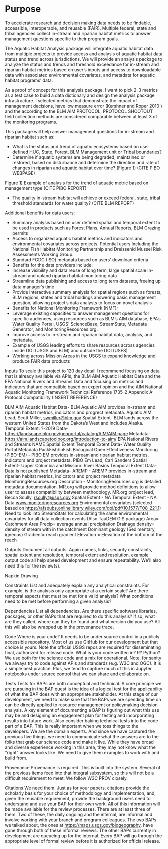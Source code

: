 <h1>Purpose </h1>

To accelerate research and decision making data needs to be findable, accessible, interoperable, and reusable (FAIR). Multiple federal, state and tribal agencies collect in-stream and riparian habitat metrics to answer management questions specific to their program goals. 

The Aquatic Habitat Analysis package will integrate aquatic habitat data from multiple projects to provide access and analysis of aquatic habitat data status and trend across jurisdictions.  We will provide an analysis package to analyze the status and trends and threshold exceedance for in-stream and riparian habitat metrics based on user’s inputs and access to downloadable data with associated environmental covariates, and metadata for aquatic habitat programs’ data.


As a proof of concept for this analysis package, I want to pick 2-3 metrics as a test case to build a data dictionary and design the analysis package infrastructure.  I selected metrics that demonstrate the impact of management decisions, have low measure error (Kershner and Roper 2010 ) and the according to the BLM AIM PROTOCOL, PROTOCOL SHOOTOUT field collection methods are considered comparable between at least 3 of the monitoring programs.

This package will help answer management questions for in-stream and riparian habitat such as:  
* What is the status and trend of aquatic ecosystems based on user defined HUC, State, Forest, BLM Management unit or Tribal boundaries? 
* Determine if aquatic systems are being degraded, maintained or restored, based on disturbance and determine the direction and rate of changes in riparian and aquatic habitat over time? (Figure 1)   (CITE PIBO WEBPAGE) 


Figure 1) Example of analysis for the trend of aquatic metric based on management type (CITE PIBO REPORT) 


*  The quality in-stream habitat will achieve or exceed federal, state, tribal threshold standards for water quality? (CITE BLM REPORT) 
 
Additional benefits for data users: 
* Summary analysis based on user defined spatial and temporal extent to be used in products such as Forest Plans, Annual Reports, BLM Grazing permits 
* Access to organized aquatic habitat metrics and indicators and environmental covariates across projects. Potential users Including the National Fish Habitat Monitoring Partnership and Dreissenid Mussel Risk Assessments Working Group. 
* Standard FGDC (ISO) metadata based on users’ download criteria
* Benefits for the data providers include: 
* Increase visibility and data reuse of long term, large spatial scale in-stream and upland riparian habitat monitoring data 
* Streamline data publishing and access to long term datasets, freeing up data manager’s time 
* Provide interactive summary analysis for spatial regions such as forests, BLM regions, states and tribal holdings answering basic management question, allowing project’s data analysts to focus on novel analysis 
* Benefits for National Monitoring Framework (NMF): 
* Leverage existing capacities to answer management questions for specific audiences, using resources such as BLM’s AIM database, EPA’s Water Quality Portal, USGS’ ScienceBase, StreamStats, Metadata Generator, and MonitoringResources.org. 
* Improve access to in-stream and riparian habitat data, analysis, and metadata. 
* Example of USGS leading efforts to share resources across agencies inside DOI (USGS and BLM) and outside the DOI (USFS)
* Working across Mission Areas in the USGS to expand knowledge and produce FAIR data products 


Inputs
To scale this project to 120 day detail I recommend focusing on data that is already available via APIs, the BLM AIM Aquatic Habitat Data and the EPA National Rivers and Streams Data and focusing on metrics and indicators that are compatible based on expert opinion and the  AIM National Aquatic Monitoring Framework Technical Reference 1735-2 Appendix A: Protocol Compatibility (INSERT REFERENCE) 

BLM AIM Aquatic Habitat Data- BLM Aquatic AIM provides in-stream and riparian habitat metrics, indicators and progrect metadata. 
Aquatic AIM Lead, Scott Miller, swmiller@blm.gov
Spatial Extent- BLM lands across the western United States from the Dakota’s West and includes Alaska. 
Temporal Extent: ?-2019
Data- https://landscape.blm.gov/geoportal/catalog/AIM/AIM.page
Metadata- https://aim.landscapetoolbox.org/introduction-to-aim/
EPA National Rivers and Streams 
NAME 
Spatial Extent
Temporal Extent 
Data- Water Quality Portal 
Metadata 
PackFish/InFish Biological Open Effectiveness Monitoring (PIBO-EM)  - PIBO EM provides in-stream and riparian habitat metries, indicators and project metadata. 
PIBO Em Lead, Carl Sanders 
Spatial Extent- Upper Columbia and Missouri River Basins
Temporal Extent
Data- Data is not published 
Metadata- 
AREMP - AREMP provides in-stream and riparian habitat metrics, indicators and project metadata
MonitoringResources.org 
Description - MonitoringResources.org is detailed metadata documentation. MR.org will provide method definitions to allow user to assess compatibility between methodology. 
MR.org project lead, Becca Scully, rscully@usgs.gov 
Spatial Extent - NA
Temporal Extent - NA 
Data www.monitoringresources.org 
Environmental covariates (selected based on https://afspubs.onlinelibrary.wiley.com/doi/pdf/10.1577/T08-221.1) 
Need to look into StreamStats for calculating the same environmental covariates for all data collection events (Also TauDEM GIS package) 
Area= Catchment Area
Precip= average annual precipitation
Drainage density= density of stream with in the catchment 
Dominant geology (Sedimentary, igneous) 
Gradient= reach gradient 
Elevation = Elevation of the bottom of the reach 
 
 
 
Outputs
Document all outputs. Again names, links, security constraints, spatial extent and resolution, temporal extent and resolution, example output code all help speed development and ensure repeatability. We'll also need this for the review(s).

Napkin Drawing 

 


Constraints
List and adequately explain any analytical constraints. For example, is the analysis only appropriate at a certain scale? Are there temporal aspects that must be met for a valid analysis? What conditions need to be met before performing a given analysis?

Dependencies
List all dependencies. Are there specific software libraries, packages, or other BAPs that are required to do this analysis? If so, what are they called, where can they be found and what version did you use? All this will also be wrapped up in the provenance trace.

Code
Where is your code? It needs to be under source control in a publicly accessible repository. Most of us use GitHub for our development but that choice is yours. Note the official USGS repos are required for disseminating final, authorized for release code. What is your code written in? R? Python? We use both for the science code and a mix for operational. Note, for sanity we always try to code against APIs and standards (e.g. W3C and OGC). It is a simple best practice. Plus, we tend to capture much of this in Jupyter notebooks under source control that we can share and collaborate on.

Tests
Tests for BAPs are both conceptual and technical. A core principle we are pursuing in the BAP quest is the idea of a logical test for the applicability of what the BAP does with an appropriate stakeholder. At this stage of our development, we need to make sure that the BAPs we are spending time on can be directly applied to resource management or policymaking decision analysis. A key element of documenting a BAP is figuring out what this use may be and designing an engagement plan for testing and incorporating results into future work.
Also consider baking technical tests into the code part of a BAP. This is really important when we toss things to the developers. We are the domain experts. And since we have captured the previous five things, we need to communicate what the answers are to the folks that grab our science code and make it live. While they have broad and diverse experience working in this area, they may not know what the "right" answer looks like. We need to give them examples to work with and build from.

Provenance
Provenance is required. This is built into the system. Several of the previous items feed into that integral subsystem, so this will not be a difficult requirement to meet. We follow W3C PROV closely.

Citations
We need them. Just as for your papers, citations provide the scholarly basis for your choice of methodology and implementation, and, given the reusable requirement, provide the background users need to understand and use your BAP for their own work.
All of this information will be made available for the review processes. There are at least three of them. Two of these, the daily ongoing and the internal, are informal and involve working with your branch and program colleagues. The two BAPs we talked about, the ones at https://maps.usgs.gov/biogeography, have gone through both of these informal reviews. The other BAPs currently in development are queueing up for the internal. Every BAP will go through the appropriate level of formal review before it is authorized for official release.
